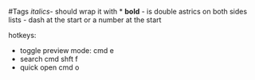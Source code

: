 #Tags
*italics*- should wrap it with *
**bold** - is double astrics on both sides
lists - dash at the start or a number at the start

hotkeys: 
- toggle preview mode: cmd e 
- search cmd shft f 
- quick open cmd o 